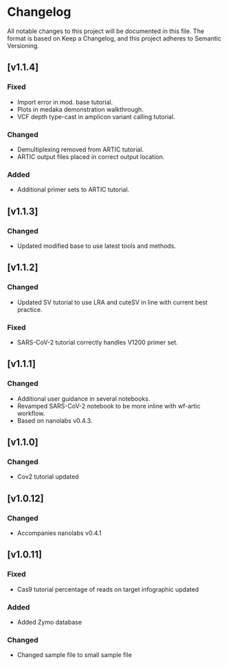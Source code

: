 # Changelog
All notable changes to this project will be documented in this file.
The format is based on Keep a Changelog,
and this project adheres to Semantic Versioning.

## [v1.1.4]
### Fixed
- Import error in mod. base tutorial.
- Plots in medaka demonstration walkthrough.
- VCF depth type-cast in amplicon variant calling tutorial.
### Changed
- Demultiplexing removed from ARTIC tutorial.
- ARTIC output files placed in correct output location.
### Added
- Additional primer sets to ARTIC tutorial.


## [v1.1.3]
### Changed
- Updated modified base to use latest tools and methods.


## [v1.1.2]
### Changed
- Updated SV tutorial to use LRA and cuteSV in line with current best practice.
### Fixed
- SARS-CoV-2 tutorial correctly handles V1200 primer set.


## [v1.1.1]
### Changed
- Additional user guidance in several notebooks.
- Revamped SARS-CoV-2 notebook to be more inline with wf-artic workflow.
- Based on nanolabs v0.4.3.


## [v1.1.0]
### Changed
- Cov2 tutorial updated

## [v1.0.12]
### Changed
- Accompanies nanolabs v0.4.1


## [v1.0.11]
### Fixed
- Cas9 tutorial percentage of reads on target infographic updated

### Added
- Added Zymo database

### Changed
- Changed sample file to small sample file
